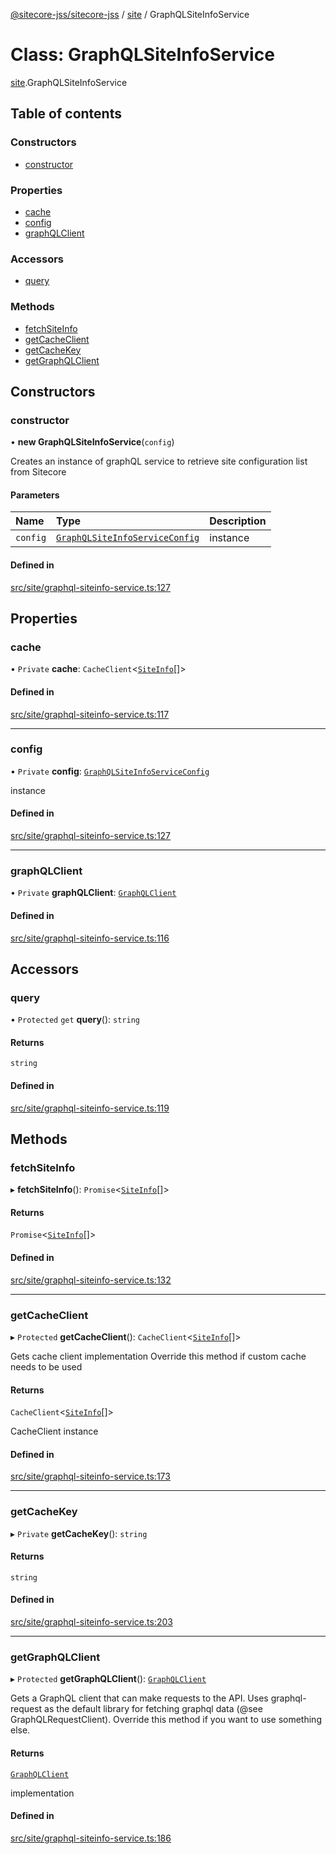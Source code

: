 [@sitecore-jss/sitecore-jss](../README.md) / [site](../modules/site.md) / GraphQLSiteInfoService

# Class: GraphQLSiteInfoService

[site](../modules/site.md).GraphQLSiteInfoService

## Table of contents

### Constructors

- [constructor](site.GraphQLSiteInfoService.md#constructor)

### Properties

- [cache](site.GraphQLSiteInfoService.md#cache)
- [config](site.GraphQLSiteInfoService.md#config)
- [graphQLClient](site.GraphQLSiteInfoService.md#graphqlclient)

### Accessors

- [query](site.GraphQLSiteInfoService.md#query)

### Methods

- [fetchSiteInfo](site.GraphQLSiteInfoService.md#fetchsiteinfo)
- [getCacheClient](site.GraphQLSiteInfoService.md#getcacheclient)
- [getCacheKey](site.GraphQLSiteInfoService.md#getcachekey)
- [getGraphQLClient](site.GraphQLSiteInfoService.md#getgraphqlclient)

## Constructors

### constructor

• **new GraphQLSiteInfoService**(`config`)

Creates an instance of graphQL service to retrieve site configuration list from Sitecore

#### Parameters

| Name | Type | Description |
| :------ | :------ | :------ |
| `config` | [`GraphQLSiteInfoServiceConfig`](../modules/site.md#graphqlsiteinfoserviceconfig) | instance |

#### Defined in

[src/site/graphql-siteinfo-service.ts:127](https://github.com/Sitecore/jss/blob/80eb4b618/packages/sitecore-jss/src/site/graphql-siteinfo-service.ts#L127)

## Properties

### cache

• `Private` **cache**: `CacheClient`<[`SiteInfo`](../modules/site.md#siteinfo)[]\>

#### Defined in

[src/site/graphql-siteinfo-service.ts:117](https://github.com/Sitecore/jss/blob/80eb4b618/packages/sitecore-jss/src/site/graphql-siteinfo-service.ts#L117)

___

### config

• `Private` **config**: [`GraphQLSiteInfoServiceConfig`](../modules/site.md#graphqlsiteinfoserviceconfig)

instance

#### Defined in

[src/site/graphql-siteinfo-service.ts:127](https://github.com/Sitecore/jss/blob/80eb4b618/packages/sitecore-jss/src/site/graphql-siteinfo-service.ts#L127)

___

### graphQLClient

• `Private` **graphQLClient**: [`GraphQLClient`](../interfaces/index.GraphQLClient.md)

#### Defined in

[src/site/graphql-siteinfo-service.ts:116](https://github.com/Sitecore/jss/blob/80eb4b618/packages/sitecore-jss/src/site/graphql-siteinfo-service.ts#L116)

## Accessors

### query

• `Protected` `get` **query**(): `string`

#### Returns

`string`

#### Defined in

[src/site/graphql-siteinfo-service.ts:119](https://github.com/Sitecore/jss/blob/80eb4b618/packages/sitecore-jss/src/site/graphql-siteinfo-service.ts#L119)

## Methods

### fetchSiteInfo

▸ **fetchSiteInfo**(): `Promise`<[`SiteInfo`](../modules/site.md#siteinfo)[]\>

#### Returns

`Promise`<[`SiteInfo`](../modules/site.md#siteinfo)[]\>

#### Defined in

[src/site/graphql-siteinfo-service.ts:132](https://github.com/Sitecore/jss/blob/80eb4b618/packages/sitecore-jss/src/site/graphql-siteinfo-service.ts#L132)

___

### getCacheClient

▸ `Protected` **getCacheClient**(): `CacheClient`<[`SiteInfo`](../modules/site.md#siteinfo)[]\>

Gets cache client implementation
Override this method if custom cache needs to be used

#### Returns

`CacheClient`<[`SiteInfo`](../modules/site.md#siteinfo)[]\>

CacheClient instance

#### Defined in

[src/site/graphql-siteinfo-service.ts:173](https://github.com/Sitecore/jss/blob/80eb4b618/packages/sitecore-jss/src/site/graphql-siteinfo-service.ts#L173)

___

### getCacheKey

▸ `Private` **getCacheKey**(): `string`

#### Returns

`string`

#### Defined in

[src/site/graphql-siteinfo-service.ts:203](https://github.com/Sitecore/jss/blob/80eb4b618/packages/sitecore-jss/src/site/graphql-siteinfo-service.ts#L203)

___

### getGraphQLClient

▸ `Protected` **getGraphQLClient**(): [`GraphQLClient`](../interfaces/index.GraphQLClient.md)

Gets a GraphQL client that can make requests to the API. Uses graphql-request as the default
library for fetching graphql data (@see GraphQLRequestClient). Override this method if you
want to use something else.

#### Returns

[`GraphQLClient`](../interfaces/index.GraphQLClient.md)

implementation

#### Defined in

[src/site/graphql-siteinfo-service.ts:186](https://github.com/Sitecore/jss/blob/80eb4b618/packages/sitecore-jss/src/site/graphql-siteinfo-service.ts#L186)

